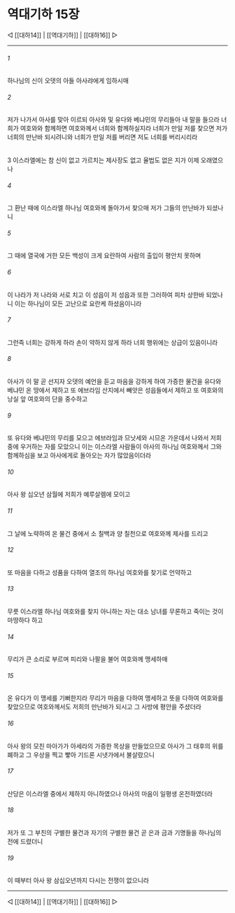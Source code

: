 # 역대기하 15장

◁ [[대하14]] | [[역대기하]] | [[대하16]] ▷
***

###### 1
하나님의 신이 오뎃의 아들 아사랴에게 임하시매

###### 2
저가 나가서 아사를 맞아 이르되 아사와 및 유다와 베냐민의 무리들아 내 말을 들으라 너희가 여호와와 함께하면 여호와께서 너희와 함께하실지라 너희가 만일 저를 찾으면 저가 너희의 만난바 되시려니와 너희가 만일 저를 버리면 저도 너희를 버리시리라
###### 
3
이스라엘에는 참 신이 없고 가르치는 제사장도 없고 율법도 없은 지가 이제 오래였으나

###### 4
그 환난 때에 이스라엘 하나님 여호와께 돌아가서 찾으매 저가 그들의 만난바가 되셨나니

###### 5
그 때에 열국에 거한 모든 백성이 크게 요란하여 사람의 출입이 평안치 못하며

###### 6
이 나라가 저 나라와 서로 치고 이 성읍이 저 성읍과 또한 그러하여 피차 상한바 되었나니 이는 하나님이 모든 고난으로 요란케 하셨음이니라

###### 7
그런즉 너희는 강하게 하라 손이 약하지 않게 하라 너희 행위에는 상급이 있음이니라

###### 8
아사가 이 말 곧 선지자 오뎃의 예언을 듣고 마음을 강하게 하여 가증한 물건을 유다와 베냐민 온 땅에서 제하고 또 에브라임 산지에서 빼앗은 성읍들에서 제하고 또 여호와의 낭실 앞 여호와의 단을 중수하고

###### 9
또 유다와 베냐민의 무리를 모으고 에브라임과 므낫세와 시므온 가운데서 나와서 저희 중에 우거하는 자를 모았으니 이는 이스라엘 사람들이 아사의 하나님 여호와께서 그와 함께하심을 보고 아사에게로 돌아오는 자가 많았음이더라

###### 10
아사 왕 십오년 삼월에 저희가 예루살렘에 모이고

###### 11
그 날에 노략하여 온 물건 중에서 소 칠백과 양 칠천으로 여호와께 제사를 드리고

###### 12
또 마음을 다하고 성품을 다하여 열조의 하나님 여호와를 찾기로 언약하고

###### 13
무릇 이스라엘 하나님 여호와를 찾지 아니하는 자는 대소 남녀를 무론하고 죽이는 것이 마땅하다 하고

###### 14
무리가 큰 소리로 부르며 피리와 나팔을 불어 여호와께 맹세하매

###### 15
온 유다가 이 맹세를 기뻐한지라 무리가 마음을 다하여 맹세하고 뜻을 다하여 여호와를 찾았으므로 여호와께서도 저희의 만난바가 되시고 그 사방에 평안을 주셨더라

###### 16
아사 왕의 모친 마아가가 아세라의 가증한 목상을 만들었으므로 아사가 그 태후의 위를 폐하고 그 우상을 찍고 빻아 기드론 시냇가에서 불살랐으니

###### 17
산당은 이스라엘 중에서 제하지 아니하였으나 아사의 마음이 일평생 온전하였더라

###### 18
저가 또 그 부친의 구별한 물건과 자기의 구별한 물건 곧 은과 금과 기명들을 하나님의 전에 드렸더니

###### 19
이 때부터 아사 왕 삼십오년까지 다시는 전쟁이 없으니라

***
◁ [[대하14]] | [[역대기하]] | [[대하16]] ▷